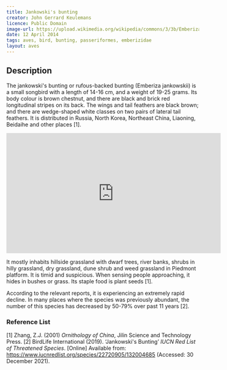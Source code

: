 ```yaml
---
title: Jankowski's bunting 
creator: John Gerrard Keulemans
licence: Public Domain
image-url: https://upload.wikimedia.org/wikipedia/commons/3/3b/EmberizaJankowskiKeulemans.jpg
date: 12 April 2014
tags: aves, bird, bunting, passeriformes, emberizidae
layout: aves
---
```

## Description

The jankowski's bunting or rufous-backed bunting (Emberiza jankowskii) is a small songbird with a length of 14-16 cm, and a weight of 19-25 grams. Its body colour is brown chestnut, and there are black and brick red longitudinal stripes on its back. The wings and tail feathers are black brown; and there are wedge-shaped white classes on two pairs of lateral tail feathers. It is distributed in Russia, North Korea, Northeast China, Liaoning, Beidaihe and other places [1].

<iframe class="video" width="560" height="315" src="https://www.youtube.com/embed/w9E7r-KoyTc" title="YouTube video player" frameborder="0" allow="accelerometer; autoplay; clipboard-write; encrypted-media; gyroscope; picture-in-picture" allowfullscreen></iframe>


It mostly inhabits hillside grassland with dwarf trees, river banks, shrubs in hilly grassland, dry grassland, dune shrub and weed grassland in Piedmont platform. It is timid and suspicious. When sensing people approaching, it hides in bushes or grass. Its staple food is plant seeds [1].

According to the relevant reports, it is experiencing an extremely rapid decline. In many places where the species was previously abundant, the number of this species has decreased by 50-79% over past 11 years [2].

### Reference List
[1] Zhang, Z.J. (2001) _Ornithology of China_, Jilin Science and Technology Press.
[2] BirdLife International (2019). ‘Jankowski's Bunting’ _IUCN Red List of Threatened Species_. [Online]  Available from: https://www.iucnredlist.org/species/22720905/132004685 (Accessed: 30 December 2021).

